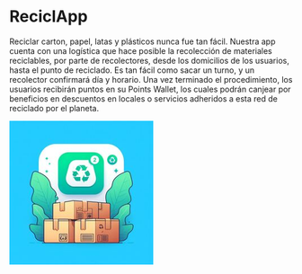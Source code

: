 
# ReciclApp

Reciclar carton, papel, latas y plásticos nunca fue tan fácil. 
Nuestra app cuenta con una logística que hace posible la recolección de materiales reciclables, por parte de recolectores, desde los domicilios de los usuarios, hasta el punto de reciclado.
Es tan fácil como sacar un turno, y un recolector confirmará día y horario. Una vez terminado el procedimiento, los usuarios recibirán puntos en su Points Wallet, los cuales podrán canjear por beneficios en descuentos en locales o servicios adheridos a esta red de reciclado por el planeta.


![Logo](https://github.com/Micromundofede22/ReciclApp/blob/main/src/public/logo-reciclapp.jpeg)

